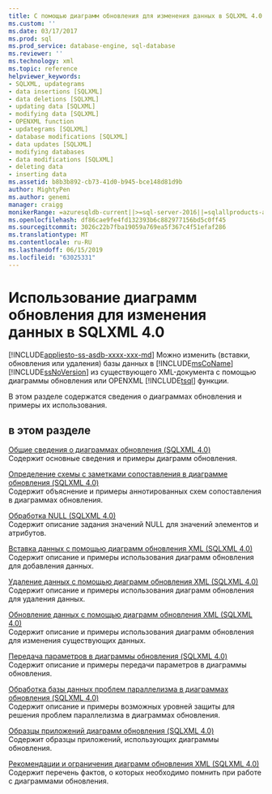 ```yaml
---
title: С помощью диаграмм обновления для изменения данных в SQLXML 4.0 | Документация Майкрософт
ms.custom: ''
ms.date: 03/17/2017
ms.prod: sql
ms.prod_service: database-engine, sql-database
ms.reviewer: ''
ms.technology: xml
ms.topic: reference
helpviewer_keywords:
- SQLXML, updategrams
- data insertions [SQLXML]
- data deletions [SQLXML]
- updating data [SQLXML]
- modifying data [SQLXML]
- OPENXML function
- updategrams [SQLXML]
- database modifications [SQLXML]
- data updates [SQLXML]
- modifying databases
- data modifications [SQLXML]
- deleting data
- inserting data
ms.assetid: b8b3b892-cb73-41d0-b945-bce148d81d9b
author: MightyPen
ms.author: genemi
manager: craigg
monikerRange: =azuresqldb-current||>=sql-server-2016||=sqlallproducts-allversions||>=sql-server-linux-2017||=azuresqldb-mi-current
ms.openlocfilehash: df86cae9fe4fd132393b6c882977156bd5c0ff45
ms.sourcegitcommit: 3026c22b7fba19059a769ea5f367c4f51efaf286
ms.translationtype: MT
ms.contentlocale: ru-RU
ms.lasthandoff: 06/15/2019
ms.locfileid: "63025331"
---
```

# <a name="using-updategrams-to-modify-data-in-sqlxml-40"></a>Использование диаграмм обновления для изменения данных в SQLXML 4.0
[!INCLUDE[appliesto-ss-asdb-xxxx-xxx-md](../../../includes/appliesto-ss-asdb-xxxx-xxx-md.md)]
  Можно изменить (вставки, обновления или удаления) базы данных в [!INCLUDE[msCoName](../../../includes/msconame-md.md)] [!INCLUDE[ssNoVersion](../../../includes/ssnoversion-md.md)] из существующего XML-документа с помощью диаграммы обновления или OPENXML [!INCLUDE[tsql](../../../includes/tsql-md.md)] функции.  
  
 В этом разделе содержатся сведения о диаграммах обновления и примеры их использования.  
  
## <a name="in-this-section"></a>в этом разделе  
 [Общие сведения о диаграммах обновления &#40;SQLXML 4.0&#41;](../../../relational-databases/sqlxml-annotated-xsd-schemas-xpath-queries/updategrams/introduction-to-updategrams-sqlxml-4-0.md)  
 Содержит основные сведения и примеры диаграмм обновления.  
  
 [Определение схемы с заметками сопоставления в диаграмме обновления &#40;SQLXML 4.0&#41;](../../../relational-databases/sqlxml-annotated-xsd-schemas-xpath-queries/updategrams/specifying-an-annotated-mapping-schema-in-an-updategram-sqlxml-4-0.md)  
 Содержит объяснение и примеры аннотированных схем сопоставления в диаграммах обновления.  
  
 [Обработка NULL &#40;SQLXML 4.0&#41;](../../../relational-databases/sqlxml-annotated-xsd-schemas-xpath-queries/updategrams/null-handling-sqlxml-4-0.md)  
 Содержит описание задания значений NULL для значений элементов и атрибутов.  
  
 [Вставка данных с помощью диаграмм обновления XML &#40;SQLXML 4.0&#41;](../../../relational-databases/sqlxml-annotated-xsd-schemas-xpath-queries/updategrams/inserting-data-using-xml-updategrams-sqlxml-4-0.md)  
 Содержит описание и примеры использования диаграмм обновления для добавления данных.  
  
 [Удаление данных с помощью диаграмм обновления XML &#40;SQLXML 4.0&#41;](../../../relational-databases/sqlxml-annotated-xsd-schemas-xpath-queries/updategrams/deleting-data-using-xml-updategrams-sqlxml-4-0.md)  
 Содержит описание и примеры использования диаграмм обновления для удаления данных.  
  
 [Обновление данных с помощью диаграмм обновления XML &#40;SQLXML 4.0&#41;](../../../relational-databases/sqlxml-annotated-xsd-schemas-xpath-queries/updategrams/updating-data-using-xml-updategrams-sqlxml-4-0.md)  
 Содержит описание и примеры использования диаграмм обновления для изменения существующих данных.  
  
 [Передача параметров в диаграммы обновления &#40;SQLXML 4.0&#41;](../../../relational-databases/sqlxml-annotated-xsd-schemas-xpath-queries/updategrams/passing-parameters-to-updategrams-sqlxml-4-0.md)  
 Содержит описание и примеры передачи параметров в диаграммы обновления.  
  
 [Обработка базы данных проблем параллелизма в диаграммах обновления &#40;SQLXML 4.0&#41;](../../../relational-databases/sqlxml-annotated-xsd-schemas-xpath-queries/updategrams/handling-database-concurrency-issues-in-updategrams-sqlxml-4-0.md)  
 Содержит описание и примеры возможных уровней защиты для решения проблем параллелизма в диаграммах обновления.  
  
 [Образцы приложений диаграмм обновления &#40;SQLXML 4.0&#41;](https://msdn.microsoft.com/library/d2287e10-4007-4ba4-ad84-4e2b6adfede5)  
 Содержит образцы приложений, использующих диаграммы обновления.  
  
 [Рекомендации и ограничения диаграмм обновления XML &#40;SQLXML 4.0&#41;](../../../relational-databases/sqlxml-annotated-xsd-schemas-xpath-queries/updategrams/guidelines-and-limitations-of-xml-updategrams-sqlxml-4-0.md)  
 Содержит перечень фактов, о которых необходимо помнить при работе с диаграммами обновления.  
  
  
